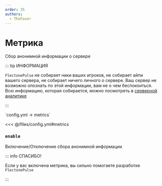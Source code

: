```yaml
---
order: 35
authors:
  - TheFaser
---
```


# Метрика

Сбор анонимной информации о сервере

::: tip ИНФОРМАЦИЯ

`FlectonePulse` не собирает ники ваших игроков, не собирает айпи вашего сервера, не собирает ничего личного о сервере. Ваш сервер не возможно опознать по этой информации, вам не о чем беспокоиться. Всю информацию, которая собирается, можно посмотреть в [серверной аналитике](/metrics/)

:::

[//]: # (config.yml)
<!--@include: @/parts/words.md#setting-->
<!--@include: @/parts/words.md#path--> `config.yml → metrics`

<!--@include: @/parts/words.md#default-->
<<< @/files/config.yml#metrics

### `enable`

Включение/Отключение сбора анонимной информации

::: info СПАСИБО!

Если у вас включена метрика, вы сильно помогаете разработке `FlectonePulse`

:::